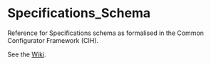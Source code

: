 # Specifications_Schema

Reference for Specifications schema as formalised in the Common Configurator Framework (CIH).

See the [Wiki](https://github.com/CIHDigitalConfigurator/CIH_Specifications_Schema/wiki).
